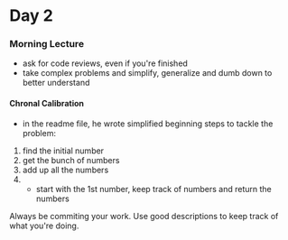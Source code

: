# Day 2
### Morning Lecture
* ask for code reviews, even if you're finished
* take complex problems and simplify, generalize and dumb down to better understand
#### Chronal Calibration
* in the readme file, he wrote simplified beginning steps to tackle the problem:
1. find the initial number
2. get the bunch of numbers
3. add up all the numbers
4. * start with the 1st number, keep track of numbers and return the numbers 

Always be commiting your work. Use good descriptions to keep track of what you're doing. 